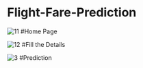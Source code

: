 # Flight-Fare-Prediction


![11](https://user-images.githubusercontent.com/52092064/140878447-59065573-78f4-4678-bff9-bca8775a7276.png)
#Home Page

![12](https://user-images.githubusercontent.com/52092064/140878549-8cb94124-2182-4da2-81ac-1515c0702c25.png)
#Fill the Details


![3](https://user-images.githubusercontent.com/52092064/140878591-c9cd1d24-88ec-4d1b-bfeb-df934944d3b4.png)
#Prediction
